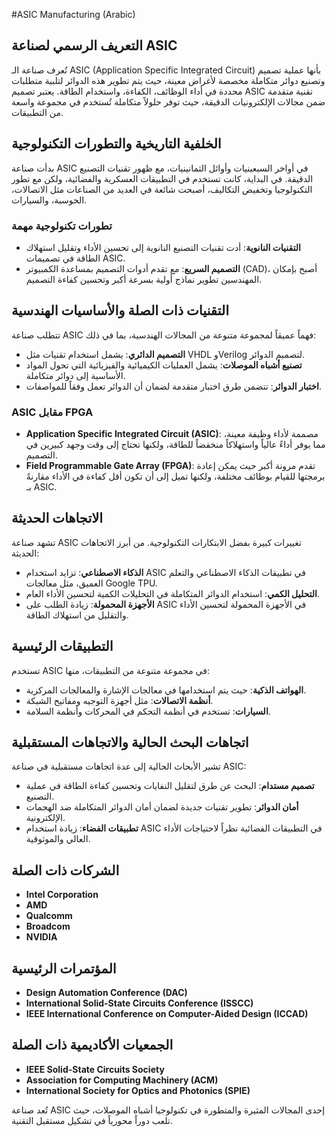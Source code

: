 #ASIC Manufacturing (Arabic)

## التعريف الرسمي لصناعة ASIC
تُعرف صناعة الـ ASIC (Application Specific Integrated Circuit) بأنها عملية تصميم وتصنيع دوائر متكاملة مخصصة لأغراض معينة، حيث يتم تطوير هذه الدوائر لتلبية متطلبات محددة في أداء الوظائف، الكفاءة، واستخدام الطاقة. يعتبر تصميم ASIC تقنية متقدمة ضمن مجالات الإلكترونيات الدقيقة، حيث توفر حلولاً متكاملة تُستخدم في مجموعة واسعة من التطبيقات.

## الخلفية التاريخية والتطورات التكنولوجية
بدأت صناعة ASIC في أواخر السبعينيات وأوائل الثمانينيات، مع ظهور تقنيات التصنيع الدقيقة. في البداية، كانت تستخدم في التطبيقات العسكرية والفضائية، ولكن مع تطور التكنولوجيا وتخفيض التكاليف، أصبحت شائعة في العديد من الصناعات مثل الاتصالات، الحوسبة، والسيارات.

### تطورات تكنولوجية مهمة
- **التقنيات النانوية**: أدت تقنيات التصنيع النانوية إلى تحسين الأداء وتقليل استهلاك الطاقة في تصميمات ASIC.
- **التصميم السريع**: مع تقدم أدوات التصميم بمساعدة الكمبيوتر (CAD)، أصبح بإمكان المهندسين تطوير نماذج أولية بسرعة أكبر وتحسين كفاءة التصميم.

## التقنيات ذات الصلة والأساسيات الهندسية
تتطلب صناعة ASIC فهماً عميقاً لمجموعة متنوعة من المجالات الهندسية، بما في ذلك:

- **التصميم الدائري**: يشمل استخدام تقنيات مثل VHDL وVerilog لتصميم الدوائر.
- **تصنيع أشباه الموصلات**: يشمل العمليات الكيميائية والفيزيائية التي تحول المواد الأساسية إلى دوائر متكاملة.
- **اختبار الدوائر**: تتضمن طرق اختبار متقدمة لضمان أن الدوائر تعمل وفقاً للمواصفات.

### ASIC مقابل FPGA
- **Application Specific Integrated Circuit (ASIC)**: مصممة لأداء وظيفة معينة، مما يوفر أداءً عالياً واستهلاكاً منخفضاً للطاقة، ولكنها تحتاج إلى وقت وجهد كبيرين في التصميم.
- **Field Programmable Gate Array (FPGA)**: تقدم مرونة أكبر حيث يمكن إعادة برمجتها للقيام بوظائف مختلفة، ولكنها تميل إلى أن تكون أقل كفاءة في الأداء مقارنةً بـ ASIC.

## الاتجاهات الحديثة
تشهد صناعة ASIC تغييرات كبيرة بفضل الابتكارات التكنولوجية. من أبرز الاتجاهات الحديثة:

- **الذكاء الاصطناعي**: تزايد استخدام ASIC في تطبيقات الذكاء الاصطناعي والتعلم العميق، مثل معالجات Google TPU.
- **التحليل الكمي**: استخدام الدوائر المتكاملة في التحليلات الكمية لتحسين الأداء العام.
- **الأجهزة المحمولة**: زيادة الطلب على ASIC في الأجهزة المحمولة لتحسين الأداء والتقليل من استهلاك الطاقة.

## التطبيقات الرئيسية
تستخدم ASIC في مجموعة متنوعة من التطبيقات، منها:

- **الهواتف الذكية**: حيث يتم استخدامها في معالجات الإشارة والمعالجات المركزية.
- **أنظمة الاتصالات**: مثل أجهزة التوجيه ومفاتيح الشبكة.
- **السيارات**: تستخدم في أنظمة التحكم في المحركات وأنظمة السلامة.

## اتجاهات البحث الحالية والاتجاهات المستقبلية
تشير الأبحاث الحالية إلى عدة اتجاهات مستقبلية في صناعة ASIC:

- **تصميم مستدام**: البحث عن طرق لتقليل النفايات وتحسين كفاءة الطاقة في عملية التصنيع.
- **أمان الدوائر**: تطوير تقنيات جديدة لضمان أمان الدوائر المتكاملة ضد الهجمات الإلكترونية.
- **تطبيقات الفضاء**: زيادة استخدام ASIC في التطبيقات الفضائية نظراً لاحتياجات الأداء العالي والموثوقية.

## الشركات ذات الصلة
- **Intel Corporation**
- **AMD**
- **Qualcomm**
- **Broadcom**
- **NVIDIA**

## المؤتمرات الرئيسية
- **Design Automation Conference (DAC)**
- **International Solid-State Circuits Conference (ISSCC)**
- **IEEE International Conference on Computer-Aided Design (ICCAD)**

## الجمعيات الأكاديمية ذات الصلة
- **IEEE Solid-State Circuits Society**
- **Association for Computing Machinery (ACM)**
- **International Society for Optics and Photonics (SPIE)**

تُعد صناعة ASIC إحدى المجالات المثيرة والمتطورة في تكنولوجيا أشباه الموصلات، حيث تلعب دوراً محورياً في تشكيل مستقبل التقنية.